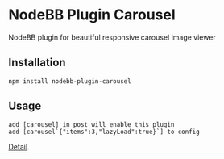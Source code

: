 # NodeBB Plugin Carousel

NodeBB plugin for beautiful responsive carousel image viewer

## Installation

    npm install nodebb-plugin-carousel

## Usage

    add [carousel] in post will enable this plugin
    add [carousel`{"items":3,"lazyLoad":true}`] to config
    
[Detail](http://owlgraphic.com/owlcarousel/#customizing).
